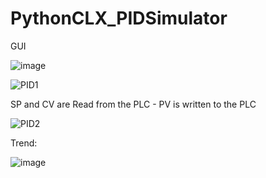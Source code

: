 # PythonCLX_PIDSimulator


GUI


![image](https://user-images.githubusercontent.com/92536730/154956777-90d33c01-c854-4932-b8f8-92e7146d0931.png)


![PID1](https://user-images.githubusercontent.com/92536730/154956949-9abb8988-5c0a-4a7d-b5ad-64cd2e27bb62.png)


SP and CV are Read from the PLC - PV is written to the PLC


![PID2](https://user-images.githubusercontent.com/92536730/154956959-83cb5e1d-cf5d-4011-b6af-acc3c577edb4.png)


Trend:


![image](https://user-images.githubusercontent.com/92536730/154958077-527e4e79-6add-4fdc-bab9-9b7ee979cb87.png)
